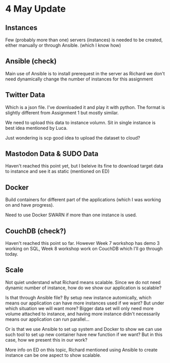 # 4 May Update

## Instances

Few (probably more than one) servers (instances) is needed to be created, either manually or through Ansible. (which I know how)

## Ansible (check)

Main use of Ansible is to install prerequest in the server as Richard we don't need dynamically change the number of instances for this assignment

## Twitter Data

Which is a json file. I've downloaded it and play it with python. The format is slightly different from Assignment 1 but mostly similar.

We need to upload this data to instance volumn. Sit in single instance is best idea mentioned by Luca.

Just wondering is scp good idea to upload the dataset to cloud?

## Mastodon Data & SUDO Data

Haven't reached this point yet, but I beleive its fine to download target data to instance and see it as static (mentioned on ED)

## Docker

Build containers for different part of the applications (which I was working on and have progress).

Need to use Docker SWARN if more than one instance is used.

## CouchDB (check?)

Haven't reached this point so far. However Week 7 workshop has demo 3 working on SQL, Week 8 workshop work on CouchDB which I'll go through today.

## Scale

Not quiet understand what Richard means scalable. Since we do not need dynamic number of instance, how do we show our application is scalable?

Is that through Ansible file? By setup new instance automically, which means our application can have more instances used if we want? But under which situation we will want more? Bigger data set will only need more volume attached to instance, and having more instance didn't necessarily means our application can run parallel... 

Or is that we use Ansible to set up system and Docker to show we can use such tool to set up new container have new function if we want? But in this case, how we present this in our work?

More info on ED on this topic, Richard mentioned using Ansible to create instance can be one aspect to show scalable.